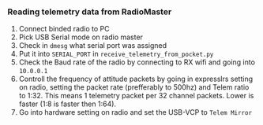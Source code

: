 ### Reading telemetry data from RadioMaster
1. Connect binded radio to PC
2. Pick USB Serial mode on radio master
3. Check in `dmesg` what serial port was assigned
4. Put it into `SERIAL_PORT` in `receive_telemetry_from_pocket.py`
5. Check the Baud rate of the radio by connecting to RX wifi and going into `10.0.0.1`
6. Controll the frequency of attitude packets by going in expresslrs setting on radio, setting the  packet rate (prefferably to 500hz) and Telem ratio to 1:32. This means 1 telemetry packet per 32 channel packets. Lower is faster (1:8 is faster then 1:64).
7. Go into hardware setting on radio and set the USB-VCP to `Telem Mirror`